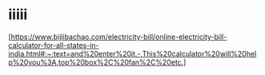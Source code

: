 # iiiii
[https://www.bijlibachao.com/electricity-bill/online-electricity-bill-calculator-for-all-states-in-india.html#:~:text=and%20enter%20it.-,This%20calculator%20will%20help%20you%3A,top%20box%2C%20fan%2C%20etc.]
